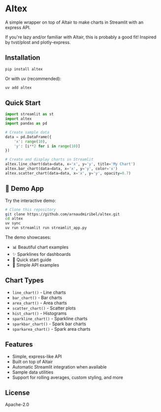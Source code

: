 # Altex

A simple wrapper on top of Altair to make charts in Streamlit with an express API. 

If you're lazy and/or familiar with Altair, this is probably a good fit! Inspired by tvst/plost and plotly-express.

## Installation

```bash
pip install altex
```

Or with uv (recommended):
```bash
uv add altex
```

## Quick Start

```python
import streamlit as st
import altex
import pandas as pd

# Create sample data
data = pd.DataFrame({
    'x': range(10),
    'y': [i**2 for i in range(10)]
})

# Create and display charts in Streamlit
altex.line_chart(data=data, x='x', y='y', title='My Chart')
altex.bar_chart(data=data, x='x', y='y', color='x')
altex.scatter_chart(data=data, x='x', y='y', opacity=0.7)
```

## 🎨 Demo App

Try the interactive demo:

```bash
# Clone this repository
git clone https://github.com/arnaudmiribel/altex.git
cd altex
uv sync
uv run streamlit run streamlit_app.py
```

The demo showcases:
- 📊 Beautiful chart examples
- ✨ Sparklines for dashboards  
- 🚀 Quick start guide
- 📝 Simple API examples

## Chart Types

- `line_chart()` - Line charts
- `bar_chart()` - Bar charts  
- `area_chart()` - Area charts
- `scatter_chart()` - Scatter plots
- `hist_chart()` - Histograms
- `sparkline_chart()` - Sparkline charts
- `sparkbar_chart()` - Spark bar charts
- `sparkarea_chart()` - Spark area charts

## Features

- Simple, express-like API
- Built on top of Altair
- Automatic Streamlit integration when available
- Sample data utilities
- Support for rolling averages, custom styling, and more

## License

Apache-2.0 
